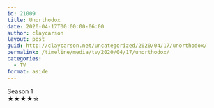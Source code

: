 ```yaml
---
id: 21009
title: Unorthodox
date: 2020-04-17T00:00:00-06:00
author: claycarson
layout: post
guid: http://claycarson.net/uncategorized/2020/04/17/unorthodox/
permalink: /timeline/media/tv/2020/04/17/unorthodox/
categories:
  - TV
format: aside
---
```

<div class="media-details">Season 1</div>

<div class="media-creator"></div>

<div class="media-rating">★★★★☆</div>
